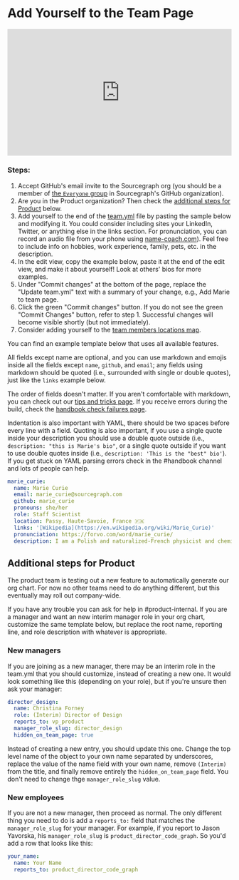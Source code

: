 # Add Yourself to the Team Page

<div style="position: relative; padding-bottom: 56.25%; height: 0;"><iframe src="https://www.loom.com/embed/2db66c65566e453180078e13c55b0854" frameborder="0" webkitallowfullscreen mozallowfullscreen allowfullscreen style="position: absolute; top: 0; left: 0; width: 100%; height: 100%;"></iframe></div>

### Steps:

1. Accept GitHub's email invite to the Sourcegraph org (you should be a member of [the `Everyone` group](https://github.com/orgs/sourcegraph/teams/everyone) in Sourcegraph's GitHub organization).
1. Are you in the Product organization? Then check the [additional steps for Product](#additional-steps-for-product) below.
1. Add yourself to the end of the [team.yml](https://github.com/sourcegraph/handbook/blob/main/data/team.yml) file by pasting the sample below and modifying it. You could consider including sites your LinkedIn, Twitter, or anything else in the links section. For pronunciation, you can record an audio file from your phone using [name-coach.com](https://www.name-coach.com/)). Feel free to include info on hobbies, work experience, family, pets, etc. in the description.
1. In the edit view, copy the example below, paste it at the end of the edit view, and make it about yourself! Look at others' bios for more examples.
1. Under "Commit changes" at the bottom of the page, replace the "Update team.yml" text with a summary of your change, e.g., Add Marie to team page.
1. Click the green "Commit changes" button. If you do not see the green "Commit Changes" button, refer to step 1. Successful changes will become visible shortly (but not immediately).
1. Consider adding yourself to the [team members locations map](../../team/locations.md).

You can find an example template below that uses all available features.

All fields except name are optional, and you can use markdown and emojis inside all the fields except `name`, `github`, and `email`; any fields using markdown should be quoted (i.e., surrounded with single or double quotes), just like the `links` example below.

The order of fields doesn't matter. If you aren't comfortable with markdown, you can check out our [tips and tricks page](markdown-resources.md). If you receive errors during the build, check the [handbook check failures page](handbook-check-failures.md).

Indentation is also important with YAML, there should be two spaces before every line with a field. Quoting is also important, if you use a single quote inside your description you should use a double quote outside (i.e., `description: "this is Marie's bio"`, or a single quote outside if you want to use double quotes inside (i.e., `description: 'This is the "best" bio'`). If you get stuck on YAML parsing errors check in the #handbook channel and lots of people can help.

```yaml
marie_curie:
  name: Marie Curie
  email: marie_curie@sourcegraph.com
  github: marie_curie
  pronouns: she/her
  role: Staff Scientist
  location: Passy, Haute-Savoie, France 🇫🇷
  links: '[Wikipedia](https://en.wikipedia.org/wiki/Marie_Curie)'
  pronunciation: https://forvo.com/word/marie_curie/
  description: I am a Polish and naturalized-French physicist and chemist who conducted pioneering research on radioactivity. I was the first woman to win a Nobel Prize, the first person and the only woman to win the Nobel Prize twice, and the only person to win the Nobel Prize in two scientific fields. My husband, Pierre Curie, was a co-winner on her first Nobel Prize, making us the first ever married couple to win the Nobel Prize and launching the Curie family legacy of five Nobel Prizes. I was, in 1906, the first woman to become a professor at the University of Paris.
```

## Additional steps for Product

The product team is testing out a new feature to automatically generate our org chart. For now no other teams need to do anything different, but this eventually may roll out company-wide.

If you have any trouble you can ask for help in #product-internal. If you are a manager and want an new interim manager role in your org chart, customize the same template below, but replace the root name, reporting line, and role description with whatever is appropriate.

### New managers

If you are joining as a new manager, there may be an interim role in the team.yml that you should customize, instead of creating a new one. It would look something like this (depending on your role), but if you're unsure then ask your manager:

```yaml
director_design:
  name: Christina Forney
  role: (Interim) Director of Design
  reports_to: vp_product
  manager_role_slug: director_design
  hidden_on_team_page: true
```

Instead of creating a new entry, you should update this one. Change the top level name of the object to your own name separated by underscores, replace the value of the name field with your own name, remove `(Interim)` from the title, and finally remove entirely the `hidden_on_team_page` field. You don't need to change thge `manager_role_slug` value.

### New employees

If you are not a new manager, then proceed as normal. The only different thing you need to do is add a `reports_to:` field that matches the `manager_role_slug` for your manager. For example, if you report to Jason Yavorska, his `manager_role_slug` is `product_director_code_graph`. So you'd add a row that looks like this:

```yaml
your_name:
  name: Your Name
  reports_to: product_director_code_graph
```
